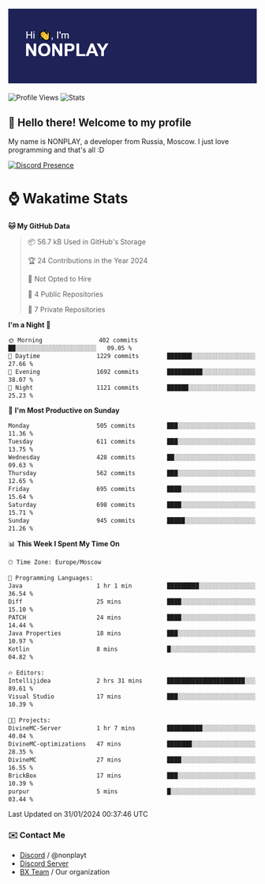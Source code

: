 ![Discord Presence](./header.png)
<br></br>
![Profile Views](https://komarev.com/ghpvc/?username=NONPLAYT&color=blue&style=for-the-badge)
![Stats](https://img.shields.io/badge/0%25-OPTIMIZED-orange?style=for-the-badge)


## :wave: Hello there! Welcome to my profile

My name is NONPLAY, a developer from Russia, Moscow. I just love programming and that's all :D

[![Discord Presence](https://lanyard.cnrad.dev/api/597087584090587177?showDisplayName=true)](https://discord.com/users/597087584090587177) 

# ⌚ Wakatime Stats

<!--START_SECTION:waka-->
**🐱 My GitHub Data** 

> 📦 56.7 kB Used in GitHub's Storage 
 > 
> 🏆 24 Contributions in the Year 2024
 > 
> 🚫 Not Opted to Hire
 > 
> 📜 4 Public Repositories 
 > 
> 🔑 7 Private Repositories 
 > 
**I'm a Night 🦉** 

```text
🌞 Morning                402 commits         ██░░░░░░░░░░░░░░░░░░░░░░░   09.05 % 
🌆 Daytime                1229 commits        ███████░░░░░░░░░░░░░░░░░░   27.66 % 
🌃 Evening                1692 commits        ██████████░░░░░░░░░░░░░░░   38.07 % 
🌙 Night                  1121 commits        ██████░░░░░░░░░░░░░░░░░░░   25.23 % 
```
📅 **I'm Most Productive on Sunday** 

```text
Monday                   505 commits         ███░░░░░░░░░░░░░░░░░░░░░░   11.36 % 
Tuesday                  611 commits         ███░░░░░░░░░░░░░░░░░░░░░░   13.75 % 
Wednesday                428 commits         ██░░░░░░░░░░░░░░░░░░░░░░░   09.63 % 
Thursday                 562 commits         ███░░░░░░░░░░░░░░░░░░░░░░   12.65 % 
Friday                   695 commits         ████░░░░░░░░░░░░░░░░░░░░░   15.64 % 
Saturday                 698 commits         ████░░░░░░░░░░░░░░░░░░░░░   15.71 % 
Sunday                   945 commits         █████░░░░░░░░░░░░░░░░░░░░   21.26 % 
```


📊 **This Week I Spent My Time On** 

```text
🕑︎ Time Zone: Europe/Moscow

💬 Programming Languages: 
Java                     1 hr 1 min          █████████░░░░░░░░░░░░░░░░   36.54 % 
Diff                     25 mins             ████░░░░░░░░░░░░░░░░░░░░░   15.10 % 
PATCH                    24 mins             ████░░░░░░░░░░░░░░░░░░░░░   14.44 % 
Java Properties          18 mins             ███░░░░░░░░░░░░░░░░░░░░░░   10.97 % 
Kotlin                   8 mins              █░░░░░░░░░░░░░░░░░░░░░░░░   04.82 % 

🔥 Editors: 
Intellijidea             2 hrs 31 mins       ██████████████████████░░░   89.61 % 
Visual Studio            17 mins             ███░░░░░░░░░░░░░░░░░░░░░░   10.39 % 

🐱‍💻 Projects: 
DivineMC-Server          1 hr 7 mins         ██████████░░░░░░░░░░░░░░░   40.04 % 
DivineMC-optimizations   47 mins             ███████░░░░░░░░░░░░░░░░░░   28.35 % 
DivineMC                 27 mins             ████░░░░░░░░░░░░░░░░░░░░░   16.55 % 
BrickBox                 17 mins             ███░░░░░░░░░░░░░░░░░░░░░░   10.39 % 
purpur                   5 mins              █░░░░░░░░░░░░░░░░░░░░░░░░   03.44 % 
```


 Last Updated on 31/01/2024 00:37:46 UTC
<!--END_SECTION:waka-->

### ✉️ Contact Me

- [Discord](https://discord.com/users/597087584090587177) / @nonplayt
- [Discord Server](https://discord.gg/p7cxhw7E2M)
- [BX Team](https://github.com/BX-Team) / Our organization
